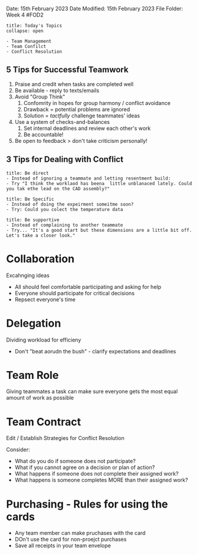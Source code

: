 Date: 15th February 2023
Date Modified: 15th February 2023
File Folder: Week 4
#FOD2  

```ad-abstract
title: Today's Topics
collapse: open

- Team Management
- Team Confilct
- Conflict Resolution

```

## 5 Tips for Successful Teamwork 

1. Praise and credit when tasks are completed well
2. Be available - reply to texts/emails
3. Avoid "Group Think"
	1. Confomrity in hopes for group harmony / conflict avoidance
	2. Drawback = potential problems are ignored
	3. Solution = *tactfully* challenge teammates' ideas
4. Use a system of checks-and-balances
	1. Set internal deadlines and review each other's work
	2. Be accountable!
5. Be open to feedback > don't take criticism personally!

## 3 Tips for Dealing with Conflict

```ad-important
title: Be direct
- Instead of ignoring a teammate and letting resentment build:
- Try "I think the worklaod has beena  little unblanaced lately. Could you tak ethe lead on the CAD assembly?"
```

```ad-info
title: Be Specific
- Instead of doing the expeirment someitme soon?
- Try: Could you colect the temperature data
```

```ad-note
title: Be supportive
- Instead of complaining to another teammate
- Try... "It's a good start but these dimensions are a little bit off. Let's take a closer look."
```

# Collaboration

Excahnging ideas

- All should feel comfortable participating and asking for help
- Everyone should participate for critical decisions
- Repsect everyone's time

# Delegation

Dividing workload for efficieny

- Don't "beat aorudn the bush" - clarify expectations and deadlines

# Team Role

Giving teammates a task can make sure everyone gets the most equal amount of work as possible

# Team Contract

Edit / Establish Strategies for Conflict Resolution

Consider:

- What do you do if someone does not participate?
- What if you cannot agree on a decision or plan of action?
- What happens if someone does not complete their assigned work?
- What happens is someone completes MORE than their assigned work?

# Purchasing - Rules for using the cards

- Any team member can make pruchases with the card
- DOn't use the card for non-proejct purchases
- Save all receipts in your team envelope

